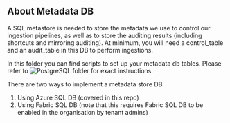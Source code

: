## About Metadata DB

A SQL metastore is needed to store the metadata we use to control our ingestion pipelines, as well as to store the auditing results (including shortcuts and mirroring auditing). At minimum, you will need a control_table and an audit_table in this DB to perform ingestions.

In this folder you can find scripts to set up your metadata db tables. Please refer to ![PostgreSQL folder](../) for exact instructions.

There are two ways to implement a metadata store DB. 
1. Using Azure SQL DB (covered in this repo) 
2. Using Fabric SQL DB (note that this requires Fabric SQL DB to be enabled in the organisation by tenant admins)